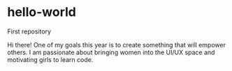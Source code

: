 # hello-world
First repository

Hi there! One of my goals this year is to create something that will empower others.
I am passionate about bringing women into the UI/UX space and motivating girls to learn code.
